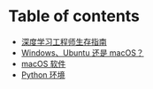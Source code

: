 # Table of contents

* [深度学习工程师生存指南](README.md)
* [Windows、Ubuntu 还是 macOS？](windows-linux-or-macos.md)
* [macOS 软件](macos-software.md)
* [Python 环境](python-environment.md)

